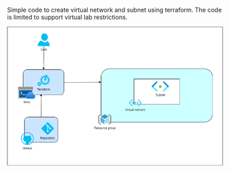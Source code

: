 Simple code to create virtual network and subnet using terraform.
The code is limited to support virtual lab restrictions.


![alt text](https://github.com/zw-dev-01/Azure/blob/main/VPC/VPC_Create.png?raw=true)
